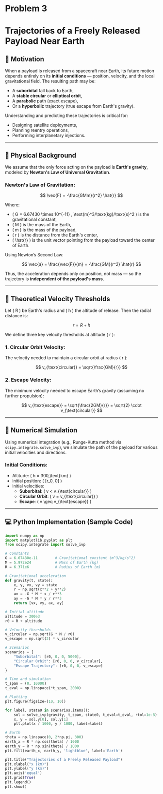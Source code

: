 #  Problem 3
# Trajectories of a Freely Released Payload Near Earth

## 🎯 Motivation

When a payload is released from a spacecraft near Earth, its future motion depends entirely on its **initial conditions** — position, velocity, and the local gravitational field. The resulting path may be:

- A **suborbital** fall back to Earth,
- A **stable circular** or **elliptical orbit**,
- A **parabolic** path (exact escape),
- Or a **hyperbolic** trajectory (true escape from Earth's gravity).

Understanding and predicting these trajectories is critical for:

- Designing satellite deployments,
- Planning reentry operations,
- Performing interplanetary injections.

---

## 📐 Physical Background

We assume that the only force acting on the payload is **Earth's gravity**, modeled by **Newton's Law of Universal Gravitation**.

### Newton's Law of Gravitation:

$$
\vec{F} = -\frac{GMm}{r^2} \hat{r}
$$

Where:

- \( G = 6.67430 \times 10^{-11} \, \text{m}^3/\text{kg}/\text{s}^2 \) is the gravitational constant,
- \( M \) is the mass of the Earth,
- \( m \) is the mass of the payload,
- \( r \) is the distance from the Earth's center,
- \( \hat{r} \) is the unit vector pointing from the payload toward the center of Earth.

Using Newton’s Second Law:

$$
\vec{a} = \frac{\vec{F}}{m} = -\frac{GM}{r^2} \hat{r}
$$

Thus, the acceleration depends only on position, not mass — so the trajectory is **independent of the payload's mass**.

---

## 🧠 Theoretical Velocity Thresholds

Let \( R \) be Earth's radius and \( h \) the altitude of release. Then the radial distance is:

$$
r = R + h
$$

We define three key velocity thresholds at altitude \( r \):

### 1. Circular Orbit Velocity:
The velocity needed to maintain a circular orbit at radius \( r \):

$$
v_{\text{circular}} = \sqrt{\frac{GM}{r}}
$$

### 2. Escape Velocity:
The minimum velocity needed to escape Earth’s gravity (assuming no further propulsion):

$$
v_{\text{escape}} = \sqrt{\frac{2GM}{r}} = \sqrt{2} \cdot v_{\text{circular}}
$$

---

## 🧮 Numerical Simulation

Using numerical integration (e.g., Runge-Kutta method via `scipy.integrate.solve_ivp`), we simulate the path of the payload for various initial velocities and directions.

### Initial Conditions:
- Altitude: \( h = 300\,\text{km} \)
- Initial position: \( [r_0, 0] \)
- Initial velocities:
  - **Suborbital**: \( v < v_{\text{circular}} \)
  - **Circular Orbit**: \( v = v_{\text{circular}} \)
  - **Escape**: \( v \geq v_{\text{escape}} \)

---

## 💻 Python Implementation (Sample Code)

```python
import numpy as np
import matplotlib.pyplot as plt
from scipy.integrate import solve_ivp

# Constants
G = 6.67430e-11        # Gravitational constant (m^3/kg/s^2)
M = 5.972e24           # Mass of Earth (kg)
R = 6.371e6            # Radius of Earth (m)

# Gravitational acceleration
def gravity(t, state):
    x, y, vx, vy = state
    r = np.sqrt(x**2 + y**2)
    ax = -G * M * x / r**3
    ay = -G * M * y / r**3
    return [vx, vy, ax, ay]

# Initial altitude
altitude = 300e3
r0 = R + altitude

# Velocity thresholds
v_circular = np.sqrt(G * M / r0)
v_escape = np.sqrt(2) * v_circular

# Scenarios
scenarios = {
    "Suborbital": [r0, 0, 0, 5000],
    "Circular Orbit": [r0, 0, 0, v_circular],
    "Escape Trajectory": [r0, 0, 0, v_escape]
}

# Time and simulation
t_span = (0, 10000)
t_eval = np.linspace(*t_span, 2000)

# Plotting
plt.figure(figsize=(10, 10))

for label, state0 in scenarios.items():
    sol = solve_ivp(gravity, t_span, state0, t_eval=t_eval, rtol=1e-8)
    x, y = sol.y[0], sol.y[1]
    plt.plot(x / 1000, y / 1000, label=label)

# Earth
theta = np.linspace(0, 2*np.pi, 300)
earth_x = R * np.cos(theta) / 1000
earth_y = R * np.sin(theta) / 1000
plt.fill(earth_x, earth_y, 'lightblue', label='Earth')

plt.title("Trajectories of a Freely Released Payload")
plt.xlabel("x (km)")
plt.ylabel("y (km)")
plt.axis('equal')
plt.grid(True)
plt.legend()
plt.show()
